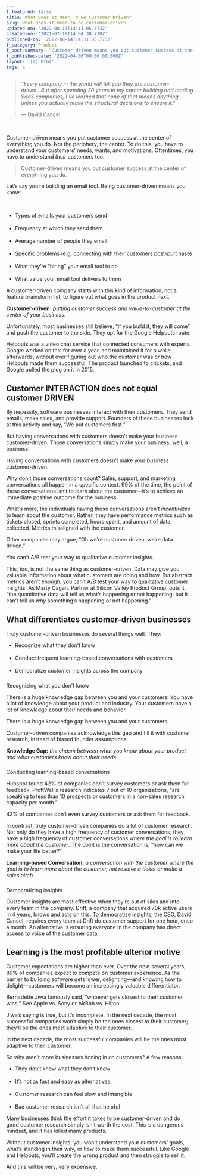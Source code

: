 ```yaml
---
f_featured: false
title: What Does It Mean To Be Customer Driven?
slug: what-does-it-mean-to-be-customer-driven
updated-on: '2022-08-14T14:11:05.773Z'
created-on: '2021-07-18T14:04:38.770Z'
published-on: '2022-08-14T14:11:05.773Z'
f_category: Product
f_post-summary: "‍Customer-driven means you put customer success at the center of everything you do. Not the periphery, the center. To do this, you have to understand your customers’ needs, wants, and motivations. Oftentimes, you have to understand their customers too.\_"
f_published-date: '2022-04-06T00:00:00.000Z'
layout: '[a].html'
tags: a
---
```


> _“Every company in the world will tell you they are customer-driven...But after spending 20 years in my career building and leading SaaS companies, I’ve learned that none of that means anything unless you actually make the structural decisions to ensure it.”_ 

> — David Cancel

‍

Customer-driven means you put customer success at the center of everything you do. Not the periphery, the center. To do this, you have to understand your customers’ needs, wants, and motivations. Oftentimes, you have to understand _their_ customers too. 

  

> Customer-driven means you put customer success at the center of everything you do. 

  

Let’s say you’re building an email tool. Being customer-driven means you know: 

‍  

*   Types of emails your customers send  
    ‍
*   Frequency at which they send them  
    ‍
*   Average number of people they email  
    ‍
*   Specific problems (e.g. connecting with their customers post-purchase)  
    ‍
*   What they’re “hiring” your email tool to do   
    ‍
*   What value your email tool delivers to them

  

A customer-driven company starts with this kind of information, not a feature brainstorm list, to figure out what goes in the product next. 

  

**Customer-driven:** _putting customer success and value-to-customer at the center of your business._ 

  

Unfortunately, most businesses still believe, “if you build it, they will come” and push the customer to the side. They opt for the Google Helpouts route. 

  

Helpouts was a video chat service that connected consumers with experts. Google worked on this for over a year, and maintained it for a while afterwards, without ever figuring out who the customer was or how Helpouts made them successful. The product launched to crickets, and Google pulled the plug on it in 2015.  

  
Customer INTERACTION does not equal customer DRIVEN 
-------------------------------------------------------

By necessity, software businesses interact with their customers. They send emails, make sales, and provide support. Founders of these businesses look at this activity and say, “We put customers first.”  

  

But having conversations with customers doesn’t make your business customer-driven. Those conversations simply make your business, well, a business. 

  

Having conversations with customers doesn’t make your business customer-driven. 

  

Why don’t those conversations count? Sales, support, and marketing conversations all happen in a specific context. 99% of the time, the point of these conversations isn’t to learn about the customer—it’s to achieve an immediate positive outcome for the business. 

  

What’s more, the individuals having these conversations aren’t _incentivized_ to learn about the customer. Rather, they have performance metrics such as tickets closed, sprints completed, hours spent, and amount of data collected. Metrics misaligned with the customer.

  

Other companies may argue, “Oh we’re customer driven; we’re data driven.” 

  

You can’t A/B test your way to qualitative customer insights.

  

This, too, is not the same thing as customer-driven. Data may give you valuable information about what customers are doing and how. But abstract metrics aren’t enough; you can’t A/B test your way to qualitative customer insights. As Marty Cagan, Partner at Silicon Valley Product Group, puts it, “the quantitative data will tell us what’s happening or not happening; but it can’t tell us _why_ something’s happening or not happening.”  

  
What differentiates customer-driven businesses 
--------------------------------------------------

Truly customer-driven businesses do several things well. They: 

*   Recognize what they don’t know  
    ‍
*   Conduct frequent learning-based conversations with customers  
    ‍
*   Democratize customer insights across the company

###   
Recognizing what you don’t know

There is a huge knowledge gap between you and your customers. You have a lot of knowledge about your product and industry. Your customers have a lot of knowledge about their needs and behavior.

  

There is a huge knowledge gap between you and your customers. 

  

Customer-driven companies acknowledge this gap and fill it with customer research, instead of biased founder assumptions. 

  

**Knowledge Gap:** _the chasm between what you know about your product and what customers know about their needs_

###   
Conducting learning-based conversations 

Hubspot found 42% of companies don’t survey customers or ask them for feedback. ProftWell’s research indicates 7 out of 10 organizations, “are speaking to less than 10 prospects or customers in a non-sales research capacity per month.” 

  

42% of companies don’t even survey customers or ask them for feedback.

  

In contrast, truly customer-driven companies do a lot of customer research. Not only do they have a high frequency of customer conversations, they have a high frequency of customer conversations _where the goal is to learn more about the customer_. The point is the conversation is, “how can we make your life better?” 

  

**Learning-based Conversation:** _a conversation with the customer where the goal is to learn more about the customer, not resolve a ticket or make a sales pitch_

###   
Democratizing insights 

Customer insights are most effective when they’re out of silos and into every team in the company. Drift, a company that acquired 70k active users in 4 years, knows and acts on this. To democratize insights, the CEO, David Cancel, requires every team at Drift do customer support for one hour, once a month. An alternative is ensuring everyone in the company has direct access to voice of the customer data. 

  
Learning is the most profitable ulterior motive
--------------------------------------------------

Customer expectations are higher than ever. Over the next several years, 89% of companies expect to compete on customer experience. As the barrier to building software gets lower, delighting—and knowing how to delight—customers will become an increasingly valuable differentiator.

  

Bernadette Jiwa famously said, “whoever gets closest to their customer wins.” See Apple vs. Sony or AirBnb vs. Hilton. 

  

Jiwa’s saying is true, but it’s incomplete. In the next decade, the most successful companies won’t simply be the ones closest to their customer; they’ll be the ones most adaptive to their customer. 

  

In the next decade, the most successful companies will be the ones most adaptive to their customer.

  

So why aren’t more businesses honing in on customers? A few reasons:

  

*   They don’t know what they don’t know  
    ‍
*   It’s not as fast and easy as alternatives   
    ‍
*   Customer research can feel slow and intangible  
    ‍
*   Bad customer research isn’t all that helpful 

  

Many businesses think the effort it takes to be customer-driven and do good customer research simply isn’t worth the cost. This is a dangerous mindset, and it has killed many products.

  

Without customer insights, you won’t understand your customers’ goals, what’s standing in their way, or how to make them successful. Like Google and Helpouts, you’ll create the wrong product and then struggle to sell it. 

  

And this will be very, very expensive.

‍
